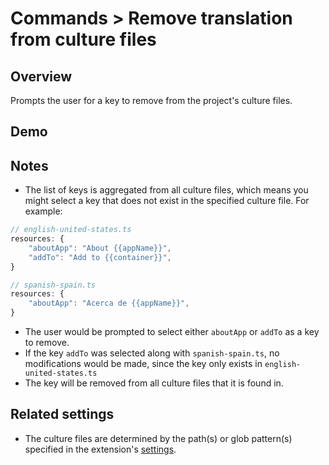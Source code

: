 # Commands > Remove translation from culture files

## Overview

Prompts the user for a key to remove from the project's culture files.

## Demo

<!-- ![demo gif for 'Remove translation from culture files' command](../../static/assets/examples/remove-translation-from-culture-files.gif) -->

## Notes

-   The list of keys is aggregated from all culture files, which means you might select a key that does not exist in the specified culture file. For example:

<!-- prettier-ignore -->
```ts
// english-united-states.ts
resources: {
    "aboutApp": "About {{appName}}",
    "addTo": "Add to {{container}}",
}

// spanish-spain.ts
resources: {
    "aboutApp": "Acerca de {{appName}}",
}
```

-   The user would be prompted to select either `aboutApp` or `addTo` as a key to remove.
-   If the key `addTo` was selected along with `spanish-spain.ts`, no modifications would be made, since the key only exists in `english-united-states.ts`
-   The key will be removed from all culture files that it is found in.

## Related settings

-   The culture files are determined by the path(s) or glob pattern(s) specified in the extension's [settings](settings/culture-file-paths).
